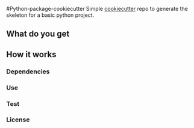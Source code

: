 #Python-package-cookiecutter
Simple [cookiecutter]() repo to generate the skeleton for a basic python project.

## What do you get

## How it works

### Dependencies

### Use

### Test

### License
